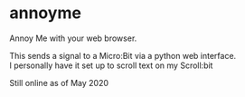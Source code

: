 # annoyme
Annoy Me with your web browser.

This sends a signal to a Micro:Bit via a python web interface.  
I personally have it set up to scroll text on my Scroll:bit

Still online as of May 2020
